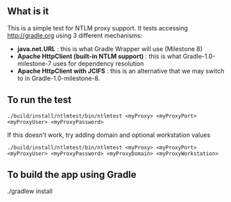 
What is it
-------------
This is a simple test for NTLM proxy support. It tests accessing http://gradle.org using 3 different mechanisms:

- **java.net.URL** : this is what Gradle Wrapper will use (Milestone 8)
- **Apache HttpClient (built-in NTLM support)** : this is what Gradle-1.0-milestone-7 uses for dependency resolution
- **Apache HttpClient with JCIFS** : this is an alternative that we may switch to in Gradle-1.0-milestone-8.

To run the test
---------------
`./build/install/ntlmtest/bin/ntlmtest <myProxy> <myProxyPort> <myProxyUser> <myProxyPassword>`

If this doesn't work, try adding domain and optional workstation values

`./build/install/ntlmtest/bin/ntlmtest <myProxy> <myProxyPort> <myProxyUser> <myProxyPassword> <myProxyDomain> <myProxyWorkstation>`

To build the app using Gradle
-----------------------------
./gradlew install
